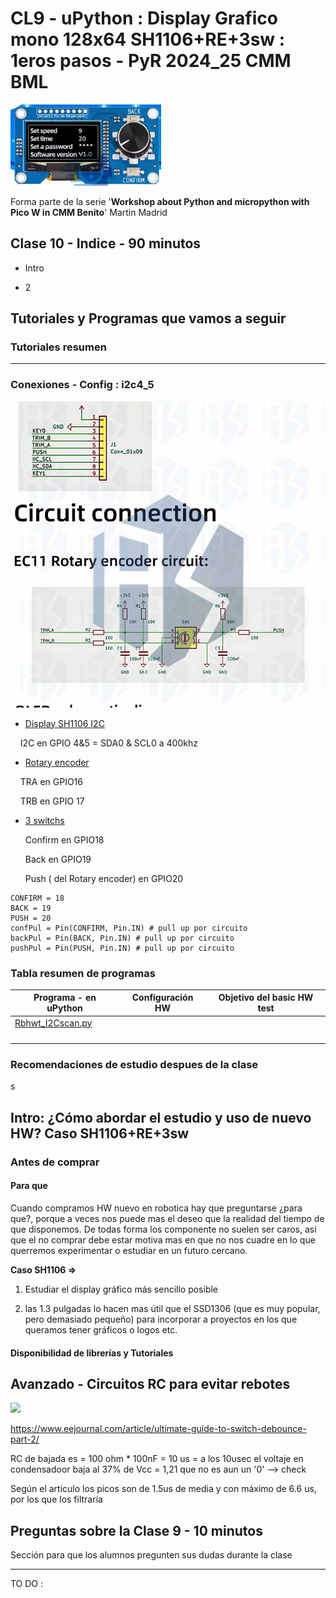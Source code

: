 # CL9 - uPython : Display Grafico mono 128x64 SH1106+RE+3sw : 1eros pasos - PyR 2024_25 CMM BML

![](./sh1106RE3sw.png)

Forma parte de la serie '**Workshop about Python and micropython with Pico W in CMM Benito**' Martin Madrid

## Clase 10 - Indice - 90 minutos

- Intro

- 2

## Tutoriales y Programas que vamos a seguir

### Tutoriales resumen

----

### Conexiones - Config : i2c4_5



<img title="" src="./ReCircuit.gif" alt="" width="661">

- <u>Display SH1106 I2C</u>

    I2C en GPIO 4&5 = SDA0 & SCL0 a 400khz

- <u>Rotary encoder</u>

    TRA en GPIO16

    TRB en GPIO 17

- <u>3 switchs </u>
  
  Confirm en GPIO18
  
  Back en GPIO19
  
  Push ( del Rotary encoder) en GPIO20

```
CONFIRM = 18
BACK = 19
PUSH = 20
confPul = Pin(CONFIRM, Pin.IN) # pull up por circuito
backPul = Pin(BACK, Pin.IN) # pull up por circuito
pushPul = Pin(PUSH, Pin.IN) # pull up por circuito
```

### Tabla resumen de programas

| Programa - en uPython                | Configuración HW | Objetivo del basic HW test |
| ------------------------------------ | ---------------- | -------------------------- |
| [Rbhwt_I2Cscan.py](Rbhwt_I2Cscan.py) |                  |                            |
|                                      |                  |                            |
|                                      |                  |                            |
|                                      |                  |                            |
|                                      |                  |                            |

### Recomendaciones de estudio despues de la clase

s

## Intro: ¿Cómo abordar el estudio y uso de nuevo HW? Caso SH1106+RE+3sw

### Antes de comprar

#### Para que

Cuando compramos HW nuevo en robotica hay que preguntarse ¿para que?, porque a veces nos puede mas el deseo que la realidad del tiempo de que disponemos. De todas forma los componente no suelen ser caros, asi que el no comprar debe estar motiva mas en que no nos cuadre en lo que querremos experimentar o estudiar en un futuro cercano.

**Caso SH1106 =>**

1. Estudiar el display gráfico más sencillo posible

2. las 1.3 pulgadas lo hacen mas útil que el SSD1306 (que es muy popular, pero demasiado pequeño) para incorporar a proyectos en los que queramos tener gráficos o logos etc.

#### Disponibilidad de librerías y Tutoriales

## 

## Avanzado - Circuitos RC para evitar rebotes



![](C:\Users\josec\OneDrive\Documentos\GitHub\2425CL10_DisplayGrafSH1106\ReCircuit.gif)



https://www.eejournal.com/article/ultimate-guide-to-switch-debounce-part-2/



RC de bajada es = 100 ohm * 100nF = 10 us = a los 10usec el voltaje en condensadoor baja al 37% de Vcc = 1,21 que no es aun un '0' --> check

Según el articulo los picos son de 1.5us de media y con máximo de 6.6 us, por los que los filtraría 

## Preguntas sobre la Clase 9 - 10 minutos

Sección para que los alumnos pregunten sus dudas durante la clase

---

TO DO :
